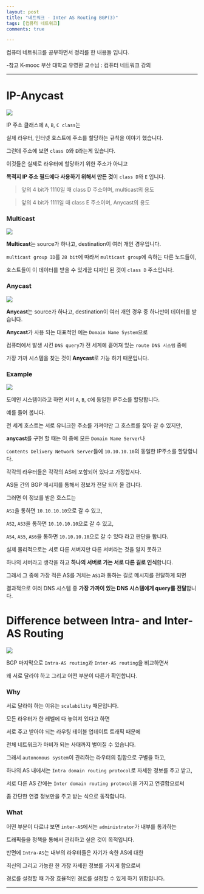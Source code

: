 ```yaml
---
layout: post
title: "네트워크 - Inter AS Routing BGP(3)"
tags: [컴퓨터 네트워크]
comments: true

---
```


컴퓨터 네트워크를 공부하면서 정리를 한 내용들 입니다.

-참고 K-mooc 부산 대학교 유영환 교수님 : 컴퓨터 네트워크 강의

---

# IP-Anycast

<img src="https://raw.githubusercontent.com/junghyun100/junghyun100.github.io/master/images/2021%EB%85%84/0102/IP%20anycast.PNG">

IP 주소 클래스에 `A`, `B`, `C class`는 

실제 라우터, 인터넷 호스트에 주소를 할당하는 규칙을 이야기 했습니다.

그런데 주소에 보면 `class D`와 `E`라는게 있습니다.

이것들은 실제로 라우터에 할당하기 위한 주소가 아니고

<strong>목적지 IP 주소 필드에다 사용하기 위해서 만든 것</strong>이 `class D`와 `E` 입니다.

> 앞의 4 bit가 1110일 때 class D 주소이며, multicast의 용도

> 앞의 4 bit가 1111일 때 class E 주소이며, Anycast의 용도

### Multicast

<img src="https://upload.wikimedia.org/wikipedia/commons/3/30/Multicast.svg">

<strong>Multicast</strong>는 source가 하나고, destination이 여러 개인 경우입니다.

`multicast group ID`를 `28 bit`에 따라서 `multicast group`에 속하는 다른 노드들이, 

호스트들이 이 데이터를 받을 수 있게끔 디자인 된 것이 `class D` 주소입니다.

### Anycast

<img src="https://commons.wikimedia.org/wiki/File:Anycast.svg">

<strong>Anycast</strong>는 source가 하나고, destination이 여러 개인 경우 중 하나만이 데이터를 받습니다.

<strong>Anycast</strong>가 사용 되는 대표적인 예는 `Domain Name System`으로

컴퓨터에서 발생 시킨 `DNS query`가 전 세계에 흩어져 있는 `route DNS 시스템` 중에 

가장 가까 시스템을 찾는 것이 <strong>Anycast</strong>로 가능 하기 때문입니다.

### Example

<img src="https://raw.githubusercontent.com/junghyun100/junghyun100.github.io/master/images/2021%EB%85%84/0102/IP%20anycast-example.PNG">

도메인 시스템이라고 하면 서버 `A`, `B`, `C`에 동일한 IP주소를 할당합니다.

예를 들어 봅니다.

전 세계 호스트는 서로 유니크한 주소를 가져야만 그 호스트를 찾아 갈 수 있지만,

<strong>anycast</strong>를 구현 할 때는 이 중에 모든 `Domain Name Server`나 

`Contents Delivery Network Server`들에 `10.10.10.10`의 동일한 IP주소를 할당합니다.

각각의 라우터들은 각각의 AS에 포함되어 있다고 가정합시다.

AS들 간의 BGP 메시지를 통해서 정보가 전달 되어 올 겁니다.

그러면 이 정보를 받은 호스트는 

`AS1`을 통하면 `10.10.10.10`으로 갈 수 있고,

`AS2`, `AS3`을 통하면 `10.10.10.10`으로 갈 수 있고,

`AS4`, `AS5`, `AS6`을 통하면 `10.10.10.10`으로 갈 수 있다 라고 판단을 합니다.

실제 물리적으로는 서로 다른 서버지만 다른 서버라는 것을 알지 못하고

하나의 서버라고 생각을 하고 <strong>하나의 서버로 가는 서로 다른 길로 인식</strong>합니다.

그래서 그 중에 가장 적은 AS를 거치는 `AS1`과 통하는 길로 메시지를 전달하게 되면

결과적으로 여러 DNS 시스템 중 <strong>가장 가까이 있는 DNS 시스템에게 query를 전달</strong>합니다.

# Difference between Intra- and Inter-AS Routing

<img src="https://raw.githubusercontent.com/junghyun100/junghyun100.github.io/master/images/2021%EB%85%84/0102/Difference%20between%20Intra-%20and%20Inter-%20AS%20Routing.PNG">

BGP 마지막으로 `Intra-AS routing`과 `Inter-AS routing`을 비교하면서

왜 서로 달라야 하고 그리고 어떤 부분이 다른가 확인합니다.

### Why

서로 달라야 하는 이유는 `scalability` 때문입니다.

모든 라우터가 한 레벨에 다 놓여져 있다고 하면 

서로 주고 받아야 되는 라우팅 테이블 업데이트 트래픽 때문에 

전체 네트워크가 마비가 되는 사태까지 벌어질 수 있습니다.

그래서 `autonomous system`이 관리하는 라우터의 집합으로 구별을 하고,

하나의 AS 내에서는 `Intra domain routing protocol`로 자세한 정보를 주고 받고,

서로 다른 AS 간에는 `Inter domain routing protocol`을 가지고 연결함으로써 

좀 간단한 연결 정보만을 주고 받는 식으로 동작합니다.

### What

어떤 부분이 다르냐 보면 `inter-AS`에서는 `administrator`가 내부를 통과하는

트래픽들을 정책을 통해서 관리하고 싶은 것이 목적입니다.

반면에 `Intra-AS`는 내부의 라우터들은 자기가 속한 AS에 대한

최신의 그리고 가능한 한 가장 자세한 정보를 가지게 함으로써

경로를 설정할 때 가장 효율적인 경로를 설정할 수 있게 하기 위함입니다.

---
